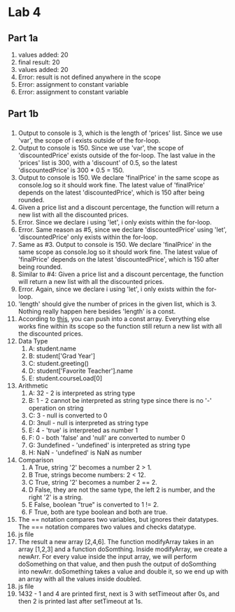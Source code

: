 # Lab 4
## Part 1a
1. values added: 20
2. final result: 20
3. values added: 20
4. Error: result is not defined anywhere in the scope
5. Error: assignment to constant variable
6. Error: assignment to constant variable
## Part 1b
### 
1. Output to console is 3, which is the length of 'prices' list. Since we use 'var', the scope of i exists outside of the for-loop.
2. Output to console is 150. Since we use 'var', the scope of 'discountedPrice' exists outside of the for-loop. The last value in the 'prices' list is 300, with a 'discount' of 0.5, so the latest 'discountedPrice' is 300 * 0.5 = 150.
3. Output to console is 150. We declare 'finalPrice' in the same scope as console.log so it should work fine. The latest value of 'finalPrice' depends on the latest 'discountedPrice', which is 150 after being rounded.
4. Given a price list and a discount percentage, the function will return a new list with all the discounted prices.
5. Error. Since we declare i using 'let', i only exists within the for-loop.
6. Error. Same reason as #5, since we declare 'discountedPrice' using 'let', 'discountedPrice' only exists within the for-loop.
7. Same as #3. Output to console is 150. We declare 'finalPrice' in the same scope as console.log so it should work fine. The latest value of 'finalPrice' depends on the latest 'discountedPrice', which is 150 after being rounded.
8. Similar to #4: Given a price list and a discount percentage, the function will return a new list with all the discounted prices.
9. Error. Again, since we declare i using 'let', i only exists within the for-loop.
10. 'length' should give the number of prices in the given list, which is 3. Nothing really happen here besides 'length' is a const.
11. According to [this](https://developer.mozilla.org/en-US/docs/Web/JavaScript/Reference/Statements/const), you can push into a const array. Everything else works fine within its scope so the function still return a new list with all the discounted prices.
12. Data Type
    1.  A: student.name
    2.  B: student['Grad Year']
    3.  C: student.greeting()
    4.  D: student['Favorite Teacher'].name
    5.  E: student.courseLoad[0]
13. Arithmetic
    1.  A: 32 - 2 is interpreted as string type
    2.  B: 1 - 2 cannot be interpreted as string type since there is no '-' operation on string
    3.  C: 3 - null is converted to 0
    4.  D: 3null - null is interpreted as string type
    5.  E: 4 - 'true' is interpreted as number 1
    6.  F: 0 - both 'false' and 'null' are converted to number 0
    7.  G: 3undefined - 'undefined' is interpreted as string type
    8.  H: NaN - 'undefined' is NaN as number
14. Comparison
    1.  A True, string '2' becomes a number 2 > 1.
    2.  B True, strings become numbers: 2 < 12.
    3.  C True, string '2' becomes a number 2 == 2.
    4.  D False, they are not the same type, the left 2 is number, and the right '2' is a string.
    5.  E False, boolean "true" is converted to 1 != 2.
    6.  F True, both are type boolean and both are true.
15. The == notation compares two variables, but ignores their datatypes. The === notation compares two values and checks datatype.
16. js file
17. The result a new array [2,4,6]. The function modifyArray takes in an array [1,2,3] and a function doSomthing. Inside modifyArray, we create a newArr. For every value inside the input array, we will perform doSomething on that value, and then push the output of doSomthing into newArr. doSomething takes a value and double it, so we end up with an array with all the values inside doubled.
18. js file
19. 1432 - 1 and 4 are printed first, next is 3 with setTimeout after 0s, and then 2 is printed last after setTimeout at 1s.